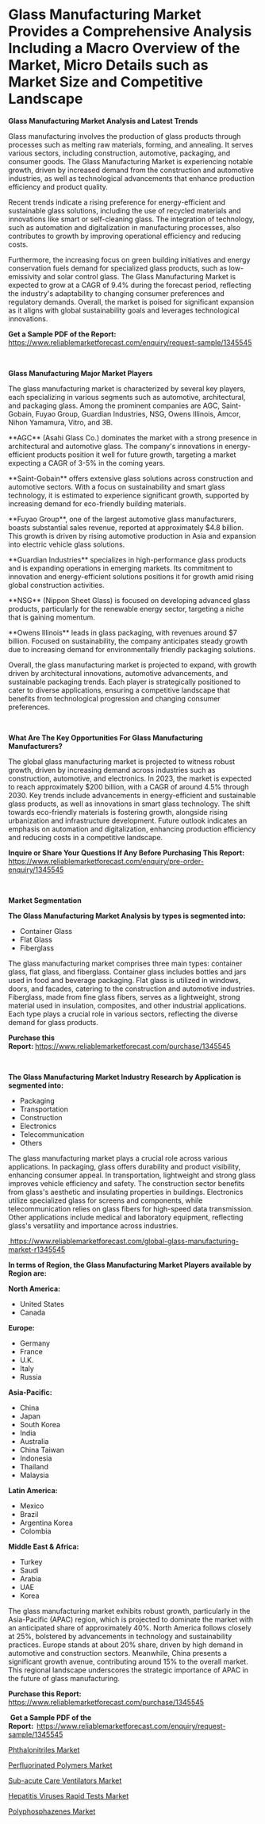 <p><h1>Glass Manufacturing Market Provides a Comprehensive Analysis Including a Macro Overview of the Market, Micro Details such as Market Size and Competitive Landscape</h1></p><p><strong>Glass Manufacturing Market Analysis and Latest Trends</strong></p>
<p><p>Glass manufacturing involves the production of glass products through processes such as melting raw materials, forming, and annealing. It serves various sectors, including construction, automotive, packaging, and consumer goods. The Glass Manufacturing Market is experiencing notable growth, driven by increased demand from the construction and automotive industries, as well as technological advancements that enhance production efficiency and product quality.</p><p>Recent trends indicate a rising preference for energy-efficient and sustainable glass solutions, including the use of recycled materials and innovations like smart or self-cleaning glass. The integration of technology, such as automation and digitalization in manufacturing processes, also contributes to growth by improving operational efficiency and reducing costs. </p><p>Furthermore, the increasing focus on green building initiatives and energy conservation fuels demand for specialized glass products, such as low-emissivity and solar control glass. The Glass Manufacturing Market is expected to grow at a CAGR of 9.4% during the forecast period, reflecting the industry's adaptability to changing consumer preferences and regulatory demands. Overall, the market is poised for significant expansion as it aligns with global sustainability goals and leverages technological innovations.</p></p>
<p><strong>Get a Sample PDF of the Report:&nbsp;</strong> <a href="https://www.reliablemarketforecast.com/enquiry/request-sample/1345545?utm_campaign=1134&utm_medium=2&utm_source=Github&utm_content=ia&utm_term=09112024&utm_id=glass-manufacturing">https://www.reliablemarketforecast.com/enquiry/request-sample/1345545</a></p>
<p>&nbsp;</p>
<p><strong>Glass Manufacturing Major Market Players</strong></p>
<p><p>The glass manufacturing market is characterized by several key players, each specializing in various segments such as automotive, architectural, and packaging glass. Among the prominent companies are AGC, Saint-Gobain, Fuyao Group, Guardian Industries, NSG, Owens Illinois, Amcor, Nihon Yamamura, Vitro, and 3B.</p><p>**AGC** (Asahi Glass Co.) dominates the market with a strong presence in architectural and automotive glass. The company's innovations in energy-efficient products position it well for future growth, targeting a market expecting a CAGR of 3-5% in the coming years.</p><p>**Saint-Gobain** offers extensive glass solutions across construction and automotive sectors. With a focus on sustainability and smart glass technology, it is estimated to experience significant growth, supported by increasing demand for eco-friendly building materials.</p><p>**Fuyao Group**, one of the largest automotive glass manufacturers, boasts substantial sales revenue, reported at approximately $4.8 billion. This growth is driven by rising automotive production in Asia and expansion into electric vehicle glass solutions.</p><p>**Guardian Industries** specializes in high-performance glass products and is expanding operations in emerging markets. Its commitment to innovation and energy-efficient solutions positions it for growth amid rising global construction activities.</p><p>**NSG** (Nippon Sheet Glass) is focused on developing advanced glass products, particularly for the renewable energy sector, targeting a niche that is gaining momentum.</p><p>**Owens Illinois** leads in glass packaging, with revenues around $7 billion. Focused on sustainability, the company anticipates steady growth due to increasing demand for environmentally friendly packaging solutions.</p><p>Overall, the glass manufacturing market is projected to expand, with growth driven by architectural innovations, automotive advancements, and sustainable packaging trends. Each player is strategically positioned to cater to diverse applications, ensuring a competitive landscape that benefits from technological progression and changing consumer preferences.</p></p>
<p>&nbsp;</p>
<p><strong>What Are The Key Opportunities For Glass Manufacturing Manufacturers?</strong></p>
<p><p>The global glass manufacturing market is projected to witness robust growth, driven by increasing demand across industries such as construction, automotive, and electronics. In 2023, the market is expected to reach approximately $200 billion, with a CAGR of around 4.5% through 2030. Key trends include advancements in energy-efficient and sustainable glass products, as well as innovations in smart glass technology. The shift towards eco-friendly materials is fostering growth, alongside rising urbanization and infrastructure development. Future outlook indicates an emphasis on automation and digitalization, enhancing production efficiency and reducing costs in a competitive landscape.</p></p>
<p><strong>Inquire or Share Your Questions If Any Before Purchasing This Report:</strong> <a href="https://www.reliablemarketforecast.com/enquiry/pre-order-enquiry/1345545?utm_campaign=1134&utm_medium=2&utm_source=Github&utm_content=ia&utm_term=09112024&utm_id=glass-manufacturing">https://www.reliablemarketforecast.com/enquiry/pre-order-enquiry/1345545</a></p>
<p>&nbsp;</p>
<p><strong>Market Segmentation</strong></p>
<p><strong>The Glass Manufacturing Market Analysis by types is segmented into:</strong></p>
<p><ul><li>Container Glass</li><li>Flat Glass</li><li>Fiberglass</li></ul></p>
<p><p>The glass manufacturing market comprises three main types: container glass, flat glass, and fiberglass. Container glass includes bottles and jars used in food and beverage packaging. Flat glass is utilized in windows, doors, and facades, catering to the construction and automotive industries. Fiberglass, made from fine glass fibers, serves as a lightweight, strong material used in insulation, composites, and other industrial applications. Each type plays a crucial role in various sectors, reflecting the diverse demand for glass products.</p></p>
<p><strong>Purchase this Report:&nbsp;</strong><a href="https://www.reliablemarketforecast.com/purchase/1345545?utm_campaign=1134&utm_medium=2&utm_source=Github&utm_content=ia&utm_term=09112024&utm_id=glass-manufacturing">https://www.reliablemarketforecast.com/purchase/1345545</a></p>
<p>&nbsp;</p>
<p><strong>The Glass Manufacturing Market Industry Research by Application is segmented into:</strong></p>
<p><ul><li>Packaging</li><li>Transportation</li><li>Construction</li><li>Electronics</li><li>Telecommunication</li><li>Others</li></ul></p>
<p><p>The glass manufacturing market plays a crucial role across various applications. In packaging, glass offers durability and product visibility, enhancing consumer appeal. In transportation, lightweight and strong glass improves vehicle efficiency and safety. The construction sector benefits from glass's aesthetic and insulating properties in buildings. Electronics utilize specialized glass for screens and components, while telecommunication relies on glass fibers for high-speed data transmission. Other applications include medical and laboratory equipment, reflecting glass's versatility and importance across industries.</p></p>
<p><a href="https://www.reliablemarketforecast.com/global-glass-manufacturing-market-r1345545?utm_campaign=1134&utm_medium=2&utm_source=Github&utm_content=ia&utm_term=09112024&utm_id=glass-manufacturing">&nbsp;https://www.reliablemarketforecast.com/global-glass-manufacturing-market-r1345545</a></p>
<p><strong>In terms of Region, the Glass Manufacturing Market Players available by Region are:</strong></p>
<p>
    <p> <strong> North America: </strong>
        <ul>
            <li>United States</li>
            <li>Canada</li>
        </ul>
        </p> 
    <p> <strong> Europe: </strong>
        <ul>
            <li>Germany</li>
            <li>France</li>
            <li>U.K.</li>
            <li>Italy</li>
            <li>Russia</li>
        </ul>
        </p> 
    <p> <strong> Asia-Pacific: </strong>
        <ul>
            <li>China</li>
            <li>Japan</li>
            <li>South Korea</li>
            <li>India</li>
            <li>Australia</li>
            <li>China Taiwan</li>
            <li>Indonesia</li>
            <li>Thailand</li>
            <li>Malaysia</li>
        </ul>
        </p> 
    <p> <strong> Latin America: </strong>
        <ul>
            <li>Mexico</li>
            <li>Brazil</li>
            <li>Argentina Korea</li>
            <li>Colombia</li>
        </ul>
        </p> 
    <p> <strong> Middle East & Africa: </strong>
        <ul>
            <li>Turkey</li>
            <li>Saudi</li>
            <li>Arabia</li>
            <li>UAE</li>
            <li>Korea</li>
        </ul>
    </p>
    </p>
<p><p>The glass manufacturing market exhibits robust growth, particularly in the Asia-Pacific (APAC) region, which is projected to dominate the market with an anticipated share of approximately 40%. North America follows closely at 25%, bolstered by advancements in technology and sustainability practices. Europe stands at about 20% share, driven by high demand in automotive and construction sectors. Meanwhile, China presents a significant growth avenue, contributing around 15% to the overall market. This regional landscape underscores the strategic importance of APAC in the future of glass manufacturing.</p></p>
<p><strong>Purchase this Report: </strong><a href="https://www.reliablemarketforecast.com/purchase/1345545?utm_campaign=1134&utm_medium=2&utm_source=Github&utm_content=ia&utm_term=09112024&utm_id=glass-manufacturing">https://www.reliablemarketforecast.com/purchase/1345545</a></p>
<p>&nbsp;<strong>Get a Sample PDF of the Report:&nbsp;&nbsp;</strong><a href="https://www.reliablemarketforecast.com/enquiry/request-sample/1345545?utm_campaign=1134&utm_medium=2&utm_source=Github&utm_content=ia&utm_term=09112024&utm_id=glass-manufacturing">https://www.reliablemarketforecast.com/enquiry/request-sample/1345545</a></p>
<p><strong></strong></p>
<p><p><a href="https://github.com/BryceTownsendr/Market-Research-Report-List-7/blob/main/phthalonitriles-market.md?utm_campaign=1134&utm_medium=2&utm_source=Github&utm_content=ia&utm_term=09112024&utm_id=glass-manufacturing">Phthalonitriles Market</a></p><p><a href="https://github.com/karolinec5dqui/Market-Research-Report-List-1/blob/main/perfluorinated-polymers-market.md?utm_campaign=1134&utm_medium=2&utm_source=Github&utm_content=ia&utm_term=09112024&utm_id=glass-manufacturing">Perfluorinated Polymers Market</a></p><p><a href="https://issuu.com/reportprime-2/docs/sub-acute-care-ventilators-market-s_583bbc34b112d2?utm_campaign=1134&utm_medium=2&utm_source=Github&utm_content=ia&utm_term=09112024&utm_id=glass-manufacturing">Sub-acute Care Ventilators Market</a></p><p><a href="https://issuu.com/reportprime-2/docs/hepatitis-viruses-rapid-tests-marke_403eaa3f3049ed?utm_campaign=1134&utm_medium=2&utm_source=Github&utm_content=ia&utm_term=09112024&utm_id=glass-manufacturing">Hepatitis Viruses Rapid Tests Market</a></p><p><a href="https://github.com/mosmentrcqn/Market-Research-Report-List-1/blob/main/polyphosphazenes-market.md?utm_campaign=1134&utm_medium=2&utm_source=Github&utm_content=ia&utm_term=09112024&utm_id=glass-manufacturing">Polyphosphazenes Market</a></p></p>